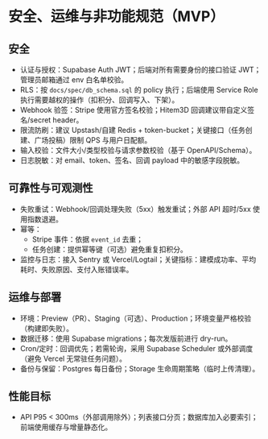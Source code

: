 # 安全、运维与非功能规范（MVP）

## 安全
- 认证与授权：Supabase Auth JWT；后端对所有需要身份的接口验证 JWT；管理员邮箱通过 env 白名单校验。
- RLS：按 `docs/spec/db_schema.sql` 的 policy 执行；后端使用 Service Role 执行需要越权的操作（扣积分、回调写入、下架）。
- Webhook 验签：Stripe 使用官方签名校验；Hitem3D 回调建议带自定义签名/secret header。
- 限流防刷：建议 Upstash/自建 Redis + token-bucket；关键接口（任务创建、广场投稿）限制 QPS 与用户日配额。
- 输入校验：文件大小/类型校验与请求参数校验（基于 OpenAPI/Schema）。
- 日志脱敏：对 email、token、签名、回调 payload 中的敏感字段脱敏。

## 可靠性与可观测性
- 失败重试：Webhook/回调处理失败（5xx）触发重试；外部 API 超时/5xx 使用指数退避。
- 幂等：
  - Stripe 事件：依据 `event_id` 去重；
  - 任务创建：提供幂等键（可选）避免重复扣积分。
- 监控与日志：接入 Sentry 或 Vercel/Logtail；关键指标：建模成功率、平均耗时、失败原因、支付入账错误率。

## 运维与部署
- 环境：Preview（PR）、Staging（可选）、Production；环境变量严格校验（构建即失败）。
- 数据迁移：使用 Supabase migrations；每次发版前进行 dry-run。
- Cron/定时：回调优先；若需轮询，采用 Supabase Scheduler 或外部调度（避免 Vercel 无常驻任务问题）。
- 备份与保留：Postgres 每日备份；Storage 生命周期策略（临时上传清理）。

## 性能目标
- API P95 < 300ms（外部调用除外）；列表接口分页；数据库加入必要索引；前端使用缓存与增量静态化。

